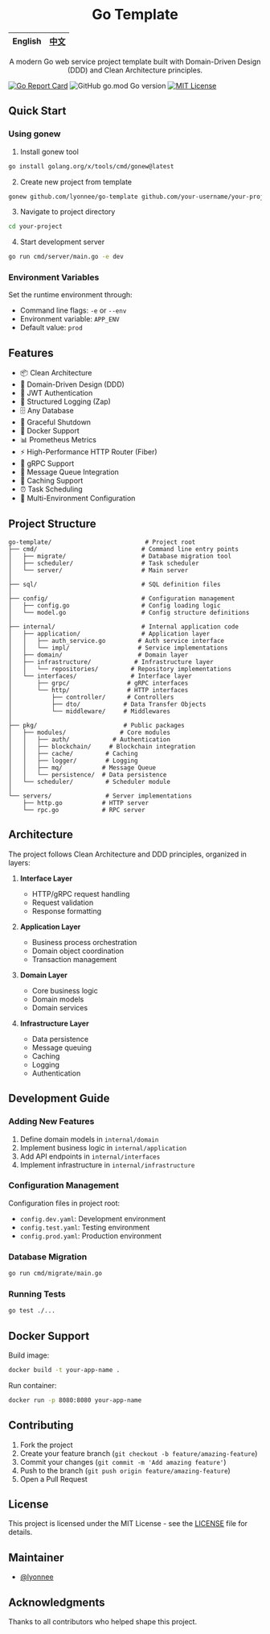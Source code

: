 <div align="center">
</br>

# Go Template

| English | [中文](README_zh.md) |
| --- | --- |

A modern Go web service project template built with Domain-Driven Design (DDD) and Clean Architecture principles.
</div>

[![Go Report Card](https://goreportcard.com/badge/github.com/lyonnee/go-template)](https://goreportcard.com/report/github.com/lyonnee/go-template)
![GitHub go.mod Go version](https://img.shields.io/github/go-mod/go-version/lyonnee/go-template)
[![MIT License](https://img.shields.io/badge/license-MIT-blue.svg)](LICENSE)

## Quick Start

### Using gonew

1. Install gonew tool
```bash
go install golang.org/x/tools/cmd/gonew@latest
```

2. Create new project from template
```bash
gonew github.com/lyonnee/go-template github.com/your-username/your-project
```

3. Navigate to project directory
```bash
cd your-project
```

4. Start development server
```bash
go run cmd/server/main.go -e dev
```

### Environment Variables

Set the runtime environment through:
- Command line flags: `-e` or `--env`
- Environment variable: `APP_ENV`
- Default value: `prod`

## Features

- 📦 Clean Architecture
- 🎯 Domain-Driven Design (DDD)
- 🔐 JWT Authentication
- 📝 Structured Logging (Zap)
- 🗄️ Any Database
- 🔄 Graceful Shutdown
- 🐳 Docker Support
- 📊 Prometheus Metrics
- ⚡ High-Performance HTTP Router (Fiber)
- 🔌 gRPC Support
- 📨 Message Queue Integration
- 💾 Caching Support
- ⏰ Task Scheduling
- 🔧 Multi-Environment Configuration

## Project Structure

```
go-template/                          # Project root
├── cmd/                             # Command line entry points
│   ├── migrate/                     # Database migration tool
│   ├── scheduler/                   # Task scheduler
│   └── server/                      # Main server
│
├── sql/                             # SQL definition files
│
├── config/                          # Configuration management
│   ├── config.go                    # Config loading logic
│   └── model.go                     # Config structure definitions
│
├── internal/                        # Internal application code
│   ├── application/                 # Application layer
│   │   ├── auth_service.go         # Auth service interface
│   │   └── impl/                   # Service implementations
│   ├── domain/                     # Domain layer
│   ├── infrastructure/            # Infrastructure layer
│   │   └── repositories/         # Repository implementations
│   └── interfaces/               # Interface layer
│       ├── grpc/                # gRPC interfaces
│       └── http/                # HTTP interfaces
│           ├── controller/      # Controllers
│           ├── dto/            # Data Transfer Objects
│           └── middleware/     # Middlewares
│
├── pkg/                        # Public packages
│   ├── modules/               # Core modules
│   │   ├── auth/            # Authentication
│   │   ├── blockchain/     # Blockchain integration
│   │   ├── cache/         # Caching
│   │   ├── logger/        # Logging
│   │   ├── mq/           # Message Queue
│   │   └── persistence/  # Data persistence
│   └── scheduler/         # Scheduler module
│
└── servers/               # Server implementations
    ├── http.go           # HTTP server
    └── rpc.go            # RPC server
```

## Architecture

The project follows Clean Architecture and DDD principles, organized in layers:

1. **Interface Layer**
   - HTTP/gRPC request handling
   - Request validation
   - Response formatting

2. **Application Layer**
   - Business process orchestration
   - Domain object coordination
   - Transaction management

3. **Domain Layer**
   - Core business logic
   - Domain models
   - Domain services

4. **Infrastructure Layer**
   - Data persistence
   - Message queuing
   - Caching
   - Logging
   - Authentication

## Development Guide

### Adding New Features

1. Define domain models in `internal/domain`
2. Implement business logic in `internal/application`
3. Add API endpoints in `internal/interfaces`
4. Implement infrastructure in `internal/infrastructure`

### Configuration Management

Configuration files in project root:
- `config.dev.yaml`: Development environment
- `config.test.yaml`: Testing environment
- `config.prod.yaml`: Production environment

### Database Migration

```bash
go run cmd/migrate/main.go
```

### Running Tests

```bash
go test ./...
```

## Docker Support

Build image:
```bash
docker build -t your-app-name .
```

Run container:
```bash
docker run -p 8080:8080 your-app-name
```

## Contributing

1. Fork the project
2. Create your feature branch (`git checkout -b feature/amazing-feature`)
3. Commit your changes (`git commit -m 'Add amazing feature'`)
4. Push to the branch (`git push origin feature/amazing-feature`)
5. Open a Pull Request

## License

This project is licensed under the MIT License - see the [LICENSE](LICENSE) file for details.

## Maintainer

- [@lyonnee](https://github.com/lyonnee)

## Acknowledgments

Thanks to all contributors who helped shape this project.